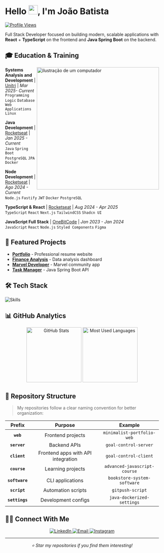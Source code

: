 # <h1 align="left" margin-top="2em">Hello <img src="https://raw.githubusercontent.com/kaueMarques/kaueMarques/master/hi.gif" height="30px">, I'm João Batista </h1>

[![Profile Views](https://komarev.com/ghpvc/?username=Cardosofiles&color=0969da&style=flat-square)](https://github.com/Cardosofiles)

Full Stack Developer focused on building modern, scalable applications with **React** + **TypeScript** on the frontend and **Java Spring Boot** on the backend.

## 🎓 Education & Training

<div align="left">
<a href="https://cardosofiles.dev/" target="_blank">
<img src="https://raw.githubusercontent.com/MicaelliMedeiros/micaellimedeiros/master/image/computer-illustration.png" alt="ilustração de um computador" min-width="400px" max-width="400px" width="400px" align="right">
</a>

**Systems Analysis and Development** | [Unitri](https://unitri.edu.br/) | _Mar 2025- Current_  
`Programming Logic` `Database` `Web Applications` `Linux`

**Java Development** | [Rocketseat](https://rocketseat.com.br/) | _Jan 2025 - Current_  
`Java` `Spring Boot` `PostgreSQL` `JPA` `Docker`

**Node Development** | [Rocketseat](https://rocketseat.com.br/) | _Ago 2024 - Current_  
`Node.js` `Fastify` `JWT` `Docker` `PostgreSQL`

**TypeScript & React** | [Rocketseat](https://rocketseat.com.br/) | _Aug 2024 - Apr 2025_  
`TypeScript` `React` `Next.js` `TailwindCSS` `Shadcn UI`

**JavaScript Full Stack** | [OneBitCode](https://onebitcode.com/javascript) | _Jan 2023 - Jan 2024_  
`JavaScript` `React` `Node.js` `Styled Components` `Figma`

</div>

## 🚀 Featured Projects

- [**Portfolio**](https://cardosofiles.dev/) - Professional resume website
- [**Finance Analysis**](https://finance-analysis-client.vercel.app/) - Data analysis dashboard
- [**Marvel Developer**](https://marvel-community-client.vercel.app/) - Marvel community app
- [**Task Manager**](https://github.com/Cardosofiles/task-manager-server) - Java Spring Boot API

## 🛠 Tech Stack

![Skills](https://skillicons.dev/icons?i=typescript,javascript,java,spring,react,nextjs,nodejs,tailwind,postgres,mongodb,prisma,docker,git,github,figma,vscode&perline=16)

## 📊 GitHub Analytics

<div align="center">
  <img height="180em" src="https://github-readme-stats.vercel.app/api?username=cardosofiles&show_icons=true&theme=dark&hide_border=true&bg_color=0d1117&title_color=58a6ff&icon_color=58a6ff&text_color=c9d1d9&card_width=400" alt="GitHub Stats"/>
  <img height="180em" src="https://github-readme-stats.vercel.app/api/top-langs/?username=cardosofiles&layout=compact&theme=dark&hide_border=true&bg_color=0d1117&title_color=58a6ff&text_color=c9d1d9&card_width=400" alt="Most Used Languages"/>
</div>

## 📂 Repository Structure

> My repositories follow a clear naming convention for better organization:

<div align="center">

|     Prefix     |              Purpose               |           Example            |
| :------------: | :--------------------------------: | :--------------------------: |
|   **`web`**    |         Frontend projects          |  `minimalist-portfolio-web`  |
|  **`server`**  |            Backend APIs            |    `goal-control-server`     |
|  **`client`**  | Frontend apps with API integration |    `goal-control-client`     |
|  **`course`**  |         Learning projects          | `advanced-javascript-course` |
| **`software`** |          CLI applications          | `bookstore-system-software`  |
|  **`script`**  |         Automation scripts         |       `gitpush-script`       |
| **`settings`** |        Development configs         |  `java-dockerized-settings`  |

</div>

## 👨‍💻 Connect With Me

<div align="center">
  <a href="https://www.linkedin.com/in/joaobatista-dev">
    <img src="https://img.shields.io/badge/LinkedIn-0077B5?style=for-the-badge&logo=linkedin&logoColor=white" alt="LinkedIn"/>
  </a>
  <a href="mailto:cardosofiles@outlook.com">
    <img src="https://img.shields.io/badge/Email-D14836?style=for-the-badge&logo=microsoft-outlook&logoColor=white" alt="Email"/>
  </a>
  <a href="https://www.instagram.com/joaobaatissta/">
    <img src="https://img.shields.io/badge/Instagram-E4405F?style=for-the-badge&logo=instagram&logoColor=white" alt="Instagram"/>
  </a>
</div>

---

<div align="center">
  <i>⭐ Star my repositories if you find them interesting!</i>
</div>
